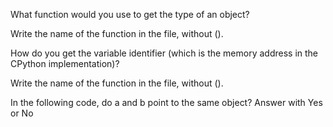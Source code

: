 What function would you use to get the type of an object?

Write the name of the function in the file, without ().

How do you get the variable identifier (which is the memory address in the CPython implementation)?

Write the name of the function in the file, without ().

In the following code, do a and b point to the same object? Answer with Yes or No

